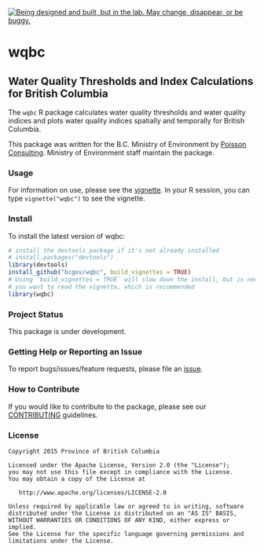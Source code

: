 <!-- README.md is generated from README.Rmd. Please edit that file -->
<a rel="Exploration" href="https://github.com/BCDevExchange/docs/blob/master/discussion/projectstates.md"><img alt="Being designed and built, but in the lab. May change, disappear, or be buggy." style="border-width:0" src="http://bcdevexchange.org/badge/2.svg" title="Being designed and built, but in the lab. May change, disappear, or be buggy." /></a>

wqbc
====

Water Quality Thresholds and Index Calculations for British Columbia
--------------------------------------------------------------------

The `wqbc` R package calculates water quality thresholds and water quality indices and plots water quality indices spatially and temporally for British Columbia.

This package was written for the B.C. Ministry of Environment by [Poisson Consulting](http://www.poissonconsulting.ca/). Ministry of Environment staff maintain the package.

### Usage

For information on use, please see the [vignette](https://htmlpreview.github.com/?https://github.com/bcgov/wqbc/master/inst/doc/wqbc.html). In your R session, you can type `vignette("wqbc")` to see the vignette.

### Install

To install the latest version of wqbc:

``` r
# install the devtools package if it's not already installed
# install.packages("devtools")
library(devtools)
install_github("bcgov/wqbc", build_vignettes = TRUE)
# Using `build_vignettes = TRUE` will slow down the install, but is necessary if 
# you want to read the vignette, which is recommended
library(wqbc)
```

### Project Status

This package is under development.

### Getting Help or Reporting an Issue

To report bugs/issues/feature requests, please file an [issue](https://github.com/bcgov/wqbc/issues/).

### How to Contribute

If you would like to contribute to the package, please see our [CONTRIBUTING](CONTRIBUTING.md) guidelines.

### License

    Copyright 2015 Province of British Columbia

    Licensed under the Apache License, Version 2.0 (the "License");
    you may not use this file except in compliance with the License.
    You may obtain a copy of the License at 

       http://www.apache.org/licenses/LICENSE-2.0

    Unless required by applicable law or agreed to in writing, software
    distributed under the License is distributed on an "AS IS" BASIS,
    WITHOUT WARRANTIES OR CONDITIONS OF ANY KIND, either express or implied.
    See the License for the specific language governing permissions and
    limitations under the License.
